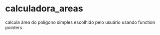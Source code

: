 # calculadora_areas
calcula área do polígono simples escolhido pelo usuário usando function pointers 
